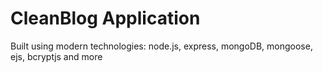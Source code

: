 # CleanBlog Application

Built using modern technologies: node.js, express, mongoDB, mongoose, ejs, bcryptjs and more
